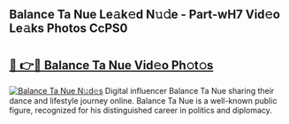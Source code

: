 ## Balance Ta Nue Le𝚊k𝚎d N𝚞𝚍e - Part-wH7 Vid𝚎o Le𝚊ks Photos CcPS0

# <h2><a href="http://fb45yv8.evod.top/?m=Balance+Ta+Nue">🔗 👉🔴 Balance Ta Nue Vid𝚎o Ph𝚘t𝚘s</a></h2>

[![Balance Ta Nue N𝚞d𝚎s](https://i.imgur.com/8V9OHl7.gif)](http://fb45yv8.evod.top/?m=Balance+Ta+Nue)
Digital influencer Balance Ta Nue sharing their dance and lifestyle journey online. Balance Ta Nue is a well-known public figure, recognized for his distinguished career in politics and diplomacy. 
